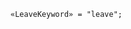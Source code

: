 <!-- This file is generated automatically by infrastructure scripts. Please don't edit by hand. -->

```{ .ebnf .slang-ebnf #LeaveKeyword }
«LeaveKeyword» = "leave";
```

